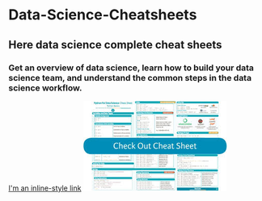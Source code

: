 # Data-Science-Cheatsheets
## Here data science complete cheat sheets
### Get an overview of data science, learn how to build your data science team, and understand the common steps in the data science workflow.
[I'm an inline-style link](https://www.google.com)
<img src='https://github.com/taruntiwarihp/raw_images/blob/master/cheatsheets.jpg'>
